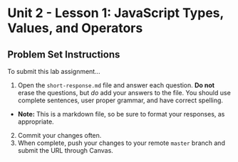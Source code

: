 # Unit 2 - Lesson 1: JavaScript Types, Values, and Operators
## Problem Set Instructions

To submit this lab assignment...
1. Open the `short-response.md` file and answer each question. **Do not** erase the questions, but *do* add your answers to the file. You should use complete sentences, user proper grammar, and have correct spelling. 
  * **Note:** This is a markdown file, so be sure to format your responses, as appropriate.
2. Commit your changes often.
3. When complete, push your changes to your remote `master` branch and submit the URL through Canvas.
